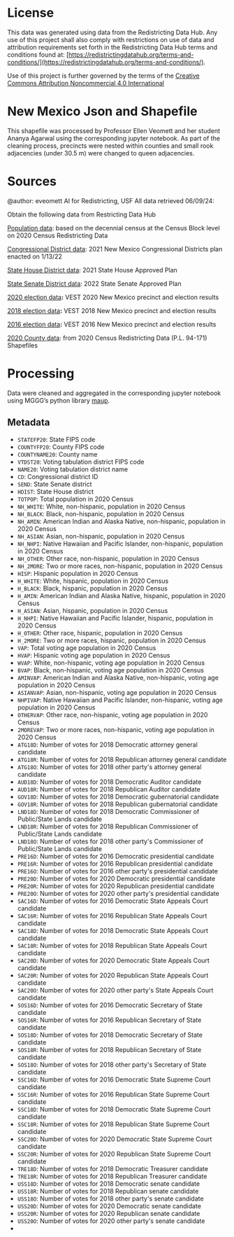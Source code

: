# License
This data was generated using data from the Redistricting Data Hub.  Any use of this project shall also comply with restrictions on use of data and attribution requirements set forth in the Redistricting Data Hub terms and conditions found at: [https://redistrictingdatahub.org/terms-and-conditions/](https://redistrictingdatahub.org/terms-and-conditions/).

Use of this project is further governed by the terms of the [Creative Commons Attribution Noncommercial 4.0 International](https://creativecommons.org/licenses/by-nc/4.0/legalcode.en)

# New Mexico Json and Shapefile

This shapefile was processed by Professor Ellen Veomett and her student Ananya Agarwal using the corresponding jupyter notebook.  As part of the cleaning process, precincts were nested within counties and small rook adjacencies (under 30.5 m) were changed to queen adjacencies.

# **Sources**
@author: eveomett AI for Redistricting, USF All data retrieved 06/09/24:

Obtain the following data from Restricting Data Hub

[Population data](https://redistrictingdatahub.org/dataset/new-mexico-block-pl-94171-2020-by-table/): based on the decennial census at the Census Block level on 2020 Census Redistricting Data

[Congressional District data](https://redistrictingdatahub.org/dataset/2021-new-mexico-congressional-districts-approved-plan/): 2021 New Mexico Congressional Districts plan enacted on 1/13/22

[State House District data](https://redistrictingdatahub.org/dataset/2021-new-mexico-house-of-representatives-districts-approved-plan/): 2021 State House Approved Plan

[State Senate District data](https://redistrictingdatahub.org/dataset/2022-new-mexico-senate-districts-approved-plan/): 2022 State Senate Approved Plan

[2020 election data](https://redistrictingdatahub.org/dataset/vest-2020-new-mexico-precinct-and-election-results/)**:**  VEST 2020 New Mexico precinct and election results

[2018 election data](https://redistrictingdatahub.org/dataset/vest-2018-new-mexico-precinct-and-election-results/)**:**  VEST 2018 New Mexico precinct and election results

[2016 election data](https://redistrictingdatahub.org/dataset/vest-2016-new-mexico-precinct-and-election-results/ )**:**  VEST 2016 New Mexico precinct and election results

[2020 County data](https://redistrictingdatahub.org/dataset/new-mexico-county-pl-94171-2020/): from 2020 Census Redistricting Data (P.L. 94-171) Shapefiles

# **Processing**

Data were cleaned and aggregated in the corresponding jupyter notebook using MGGG’s python library [maup](https://github.com/mggg/maup). 

## Metadata
- `STATEFP20`: State FIPS code
- `COUNTYFP20`: County FIPS code
- `COUNTYNAME20`: County name
- `VTDST20`: Voting tabulation district FIPS code
- `NAME20`: Voting tabulation district name
- `CD`: Congressional district ID
- `SEND`: State Senate district
- `HDIST`: State House district
- `TOTPOP`: Total population in 2020 Census
- `NH_WHITE`: White, non-hispanic, population in 2020 Census
- `NH_BLACK`: Black, non-hispanic, population in 2020 Census
- `NH_AMIN`: American Indian and Alaska Native, non-hispanic, population in 2020 Census
- `NH_ASIAN`: Asian, non-hispanic, population in 2020 Census
- `NH_NHPI`: Native Hawaiian and Pacific Islander, non-hispanic, population in 2020 Census
- `NH_OTHER`: Other race, non-hispanic, population in 2020 Census
- `NH_2MORE`: Two or more races, non-hispanic, population in 2020 Census
- `HISP`: Hispanic population in 2020 Census
- `H_WHITE`: White, hispanic, population in 2020 Census
- `H_BLACK`: Black, hispanic, population in 2020 Census
- `H_AMIN`: American Indian and Alaska Native, hispanic, population in 2020 Census
- `H_ASIAN`: Asian, hispanic, population in 2020 Census
- `H_NHPI`: Native Hawaiian and Pacific Islander, hispanic, population in 2020 Census
- `H_OTHER`: Other race, hispanic, population in 2020 Census
- `H_2MORE`: Two or more races, hispanic, population in 2020 Census
- `VAP`: Total voting age population in 2020 Census
- `HVAP`: Hispanic voting age population in 2020 Census
- `WVAP`: White, non-hispanic, voting age population in 2020 Census
- `BVAP`: Black, non-hispanic, voting age population in 2020 Census
- `AMINVAP`: American Indian and Alaska Native, non-hispanic, voting age population in 2020 Census
- `ASIANVAP`: Asian, non-hispanic, voting age population in 2020 Census
- `NHPIVAP`: Native Hawaiian and Pacific Islander, non-hispanic, voting age population in 2020 Census
- `OTHERVAP`: Other race, non-hispanic, voting age population in 2020 Census
- `2MOREVAP`: Two or more races, non-hispanic, voting age population in 2020 Census
- `ATG18D`: Number of votes for 2018 Democratic attorney general candidate
- `ATG18R`: Number of votes for 2018 Republican attorney general candidate
- `ATG18O`: Number of votes for 2018 other party's attorney general candidate
- `AUD18D`: Number of votes for 2018 Democratic Auditor candidate
- `AUD18R`: Number of votes for 2018 Republican Auditor candidate
- `GOV18D`: Number of votes for 2018 Democratic gubernatorial candidate
- `GOV18R`: Number of votes for 2018 Republican gubernatorial candidate
- `LND18D`: Number of votes for 2018 Democratic Commissioner of Public/State Lands candidate
- `LND18R`: Number of votes for 2018 Republican Commissioner of Public/State Lands candidate
- `LND18O`: Number of votes for 2018 other party's Commissioner of Public/State Lands candidate
- `PRE16D`: Number of votes for 2016 Democratic presidential candidate
- `PRE16R`: Number of votes for 2016 Republican presidential candidate
- `PRE16O`: Number of votes for 2016 other party's presidential candidate
- `PRE20D`: Number of votes for 2020 Democratic presidential candidate
- `PRE20R`: Number of votes for 2020 Republican presidential candidate
- `PRE20O`: Number of votes for 2020 other party's presidential candidate
- `SAC16D`: Number of votes for 2016 Democratic State Appeals Court candidate
- `SAC16R`: Number of votes for 2016 Republican State Appeals Court candidate
- `SAC18D`: Number of votes for 2018 Democratic State Appeals Court candidate
- `SAC18R`: Number of votes for 2018 Republican State Appeals Court candidate
- `SAC20D`: Number of votes for 2020 Democratic State Appeals Court candidate
- `SAC20R`: Number of votes for 2020 Republican State Appeals Court candidate
- `SAC20O`: Number of votes for 2020 other party's State Appeals Court candidate
- `SOS16D`: Number of votes for 2016 Democratic Secretary of State candidate
- `SOS16R`: Number of votes for 2016 Republican Secretary of State candidate
- `SOS18D`: Number of votes for 2018 Democratic Secretary of State candidate
- `SOS18R`: Number of votes for 2018 Republican Secretary of State candidate
- `SOS18O`: Number of votes for 2018 other party's Secretary of State candidate
- `SSC16D`: Number of votes for 2016 Democratic State Supreme Court candidate
- `SSC16R`: Number of votes for 2016 Republican State Supreme Court candidate
- `SSC18D`: Number of votes for 2018 Democratic State Supreme Court candidate
- `SSC18R`: Number of votes for 2018 Republican State Supreme Court candidate
- `SSC20D`: Number of votes for 2020 Democratic State Supreme Court candidate
- `SSC20R`: Number of votes for 2020 Republican State Supreme Court candidate
- `TRE18D`: Number of votes for 2018 Democratic Treasurer candidate
- `TRE18R`: Number of votes for 2018 Republican Treasurer candidate
- `USS18D`: Number of votes for 2018 Democratic senate candidate
- `USS18R`: Number of votes for 2018 Republican senate candidate
- `USS18O`: Number of votes for 2018 other party's senate candidate
- `USS20D`: Number of votes for 2020 Democratic senate candidate
- `USS20R`: Number of votes for 2020 Republican senate candidate
- `USS20O`: Number of votes for 2020 other party's senate candidate
- 
